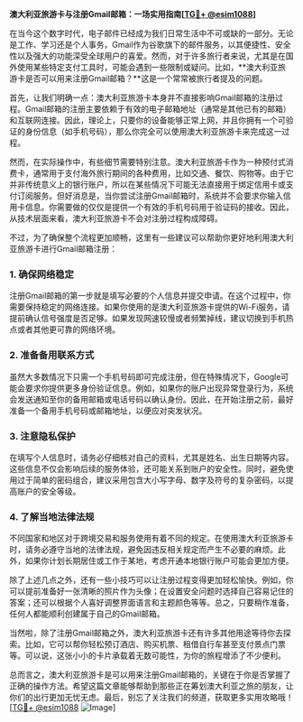 **澳大利亚旅游卡与注册Gmail邮箱：一场实用指南[[TG💪+ @esim1088](https://t.me/s/esim1088)]**

在当今这个数字时代，电子邮件已经成为我们日常生活中不可或缺的一部分。无论是工作、学习还是个人事务，Gmail作为谷歌旗下的邮件服务，以其便捷性、安全性以及强大的功能深受全球用户的喜爱。然而，对于许多旅行者来说，尤其是在国外使用某些特定支付工具时，可能会遇到一些限制或疑问。比如，**澳大利亚旅游卡是否可以用来注册Gmail邮箱？**这是一个常常被旅行者提及的问题。

首先，让我们明确一点：澳大利亚旅游卡本身并不直接影响Gmail邮箱的注册过程。Gmail邮箱的注册主要依赖于有效的电子邮箱地址（通常是其他已有的邮箱）和互联网连接。因此，理论上，只要你的设备能够正常上网，并且你拥有一个可验证的身份信息（如手机号码），那么你完全可以使用澳大利亚旅游卡来完成这一过程。

然而，在实际操作中，有些细节需要特别注意。澳大利亚旅游卡作为一种预付式消费卡，通常用于支付海外旅行期间的各种费用，比如交通、餐饮、购物等。由于它并非传统意义上的银行账户，所以在某些情况下可能无法直接用于绑定信用卡或支付订阅服务。但好消息是，当你尝试注册Gmail邮箱时，系统并不会要求你输入信用卡信息。你需要做的仅仅是提供一个有效的手机号码用于验证码的接收。因此，从技术层面来看，澳大利亚旅游卡不会对注册过程构成障碍。

不过，为了确保整个流程更加顺畅，这里有一些建议可以帮助你更好地利用澳大利亚旅游卡进行Gmail邮箱注册：

### **1. 确保网络稳定**
注册Gmail邮箱的第一步就是填写必要的个人信息并提交申请。在这个过程中，你需要保持稳定的网络连接。如果你使用的是澳大利亚旅游卡提供的Wi-Fi服务，请提前确认信号强度是否足够。如果发现网速较慢或者频繁掉线，建议切换到手机热点或者其他更可靠的网络环境。

### **2. 准备备用联系方式**
虽然大多数情况下只需一个手机号码即可完成注册，但在特殊情况下，Google可能会要求你提供更多身份验证信息。例如，如果你的账户出现异常登录行为，系统会发送通知至你的备用邮箱或电话号码以确认身份。因此，在开始注册之前，最好准备一个备用手机号码或邮箱地址，以便应对突发状况。

### **3. 注意隐私保护**
在填写个人信息时，请务必仔细核对自己的资料，尤其是姓名、出生日期等内容。这些信息不仅会影响后续的服务体验，还可能关系到账户的安全性。同时，避免使用过于简单的密码组合，建议采用包含大小写字母、数字及符号的复杂密码，以提高账户的安全等级。

### **4. 了解当地法律法规**
不同国家和地区对于跨境交易和服务使用有着不同的规定。在使用澳大利亚旅游卡时，请务必遵守当地的法律法规，避免因违反相关规定而产生不必要的麻烦。此外，如果你计划长期居住或工作于某地，考虑开通本地银行账户可能会更加方便。

除了上述几点之外，还有一些小技巧可以让注册过程变得更加轻松愉快。例如，你可以提前准备好一张清晰的照片作为头像；在设置安全问题时选择自己容易记住的答案；还可以根据个人喜好调整界面语言和主题颜色等等。总之，只要稍作准备，任何人都能顺利创建属于自己的Gmail邮箱。

当然啦，除了注册Gmail邮箱之外，澳大利亚旅游卡还有许多其他用途等待你去探索。比如，它可以帮你轻松预订酒店、购买机票、租借自行车甚至支付景点门票等。可以说，这张小小的卡片承载着无数可能性，为你的旅程增添了不少便利。

总而言之，澳大利亚旅游卡是可以用来注册Gmail邮箱的，关键在于你是否掌握了正确的操作方法。希望这篇文章能够帮助到那些正在筹划澳大利亚之旅的朋友，让你们的出行更加无忧无虑。最后，别忘了关注我们的频道，获取更多实用攻略哦！[[TG💪+ @esim1088](https://t.me/s/esim1088) ![Image](https://i.postimg.cc/4NQfJmqS/Snipaste-2025-05-13-00-14-12.png)]